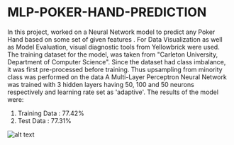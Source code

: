 # MLP-POKER-HAND-PREDICTION
In this project, worked on a Neural Network model to predict any Poker Hand based on some set of given features . For Data Visualization as well as Model Evaluation, visual diagnostic tools from Yellowbrick were used. The training dataset for the model, was taken from "Carleton University, Department of Computer Science".
Since the dataset had class imbalance, it was first pre-processed before training. Thus upsampling from minority class was performed on the data
A Multi-Layer Perceptron Neural Network was trained with 3 hidden layers having 50, 100 and 50 neurons respectively and learning rate set as 'adaptive'.
The results of the model were:
1) Training Data : 77.42%
2) Test Data : 77.31%


![alt text](https://image.shutterstock.com/image-vector/texas-holdem-poker-hand-rankings-260nw-1240619692.jpg)
